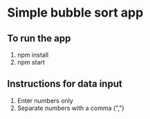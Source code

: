# Simple bubble sort  app 

## To run the app

1. npm install
2. npm start

## Instructions for data input

1. Enter numbers only
2. Separate numbers with a comma (",")
